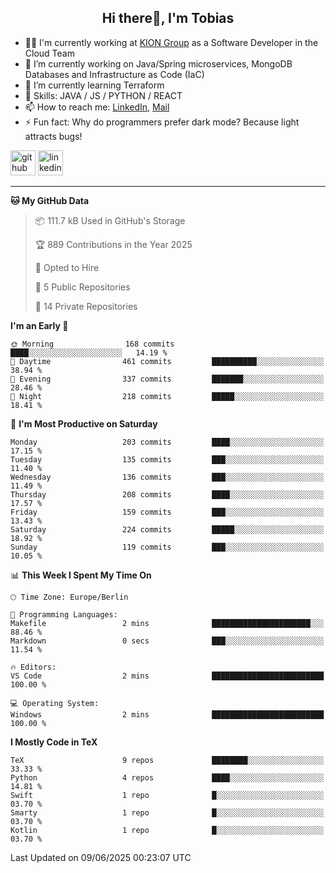 <h2 align="center">Hi there👋, I'm Tobias</h2>

- 🧑‍💼 I'm currently working at [KION Group](https://www.kiongroup.com/) as a Software Developer in the Cloud Team
- 🔭 I’m currently working on Java/Spring microservices, MongoDB Databases and Infrastructure as Code (IaC)
- 🌱 I’m currently learning Terraform
- 💪 Skills: JAVA / JS / PYTHON / REACT
- 📫 How to reach me: [LinkedIn](https://www.linkedin.com/in/tgoetz), [Mail](mailto:mail@tobiasgoetz.com) 
- ⚡ Fun fact: Why do programmers prefer dark mode? Because light attracts bugs!

[<img src='https://cdn.jsdelivr.net/npm/simple-icons@3.0.1/icons/github.svg' alt='github' height='40'>](https://github.com/TobiasGoetz)  [<img src='https://cdn.jsdelivr.net/npm/simple-icons@3.0.1/icons/linkedin.svg' alt='linkedin' height='40'>](https://www.linkedin.com/in/tgoetz/)  

---

<!--START_SECTION:waka-->
**🐱 My GitHub Data** 

> 📦 111.7 kB Used in GitHub's Storage 
 > 
> 🏆 889 Contributions in the Year 2025
 > 
> 💼 Opted to Hire
 > 
> 📜 5 Public Repositories 
 > 
> 🔑 14 Private Repositories 
 > 
**I'm an Early 🐤** 

```text
🌞 Morning                168 commits         ████░░░░░░░░░░░░░░░░░░░░░   14.19 % 
🌆 Daytime                461 commits         ██████████░░░░░░░░░░░░░░░   38.94 % 
🌃 Evening                337 commits         ███████░░░░░░░░░░░░░░░░░░   28.46 % 
🌙 Night                  218 commits         █████░░░░░░░░░░░░░░░░░░░░   18.41 % 
```
📅 **I'm Most Productive on Saturday** 

```text
Monday                   203 commits         ████░░░░░░░░░░░░░░░░░░░░░   17.15 % 
Tuesday                  135 commits         ███░░░░░░░░░░░░░░░░░░░░░░   11.40 % 
Wednesday                136 commits         ███░░░░░░░░░░░░░░░░░░░░░░   11.49 % 
Thursday                 208 commits         ████░░░░░░░░░░░░░░░░░░░░░   17.57 % 
Friday                   159 commits         ███░░░░░░░░░░░░░░░░░░░░░░   13.43 % 
Saturday                 224 commits         █████░░░░░░░░░░░░░░░░░░░░   18.92 % 
Sunday                   119 commits         ███░░░░░░░░░░░░░░░░░░░░░░   10.05 % 
```


📊 **This Week I Spent My Time On** 

```text
🕑︎ Time Zone: Europe/Berlin

💬 Programming Languages: 
Makefile                 2 mins              ██████████████████████░░░   88.46 % 
Markdown                 0 secs              ███░░░░░░░░░░░░░░░░░░░░░░   11.54 % 

🔥 Editors: 
VS Code                  2 mins              █████████████████████████   100.00 % 

💻 Operating System: 
Windows                  2 mins              █████████████████████████   100.00 % 
```

**I Mostly Code in TeX** 

```text
TeX                      9 repos             ████████░░░░░░░░░░░░░░░░░   33.33 % 
Python                   4 repos             ████░░░░░░░░░░░░░░░░░░░░░   14.81 % 
Swift                    1 repo              █░░░░░░░░░░░░░░░░░░░░░░░░   03.70 % 
Smarty                   1 repo              █░░░░░░░░░░░░░░░░░░░░░░░░   03.70 % 
Kotlin                   1 repo              █░░░░░░░░░░░░░░░░░░░░░░░░   03.70 % 
```




 Last Updated on 09/06/2025 00:23:07 UTC
<!--END_SECTION:waka-->
